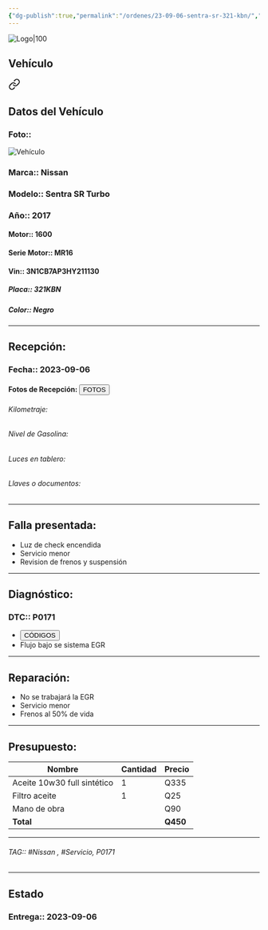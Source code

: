 ```yaml
---
{"dg-publish":true,"permalink":"/ordenes/23-09-06-sentra-sr-321-kbn/","created":"","updated":""}
---
```


![Logo|100](http://drive.google.com/uc?export=view&id=137fl3TIZ0-PU8b-Pt0bsjclwHub_u78G)

## Vehículo

<div class="transclusion internal-embed is-loaded"><a class="markdown-embed-link" href="/vehiculos/nissan/sentra-sr-321-kbn/#datos-del-vehiculo" aria-label="Open link"><svg xmlns="http://www.w3.org/2000/svg" width="24" height="24" viewBox="0 0 24 24" fill="none" stroke="currentColor" stroke-width="2" stroke-linecap="round" stroke-linejoin="round" class="svg-icon lucide-link"><path d="M10 13a5 5 0 0 0 7.54.54l3-3a5 5 0 0 0-7.07-7.07l-1.72 1.71"></path><path d="M14 11a5 5 0 0 0-7.54-.54l-3 3a5 5 0 0 0 7.07 7.07l1.71-1.71"></path></svg></a><div class="markdown-embed">



## Datos del Vehículo 
### Foto:: 
![Vehículo](http://drive.google.com/uc?export=view&id=19RoZGPMV0SVRNXTK_n8GY9J_fE3WiLyV)

### Marca:: Nissan
### Modelo:: Sentra SR Turbo
### Año:: 2017
#### Motor:: 1600
#### Serie Motor:: MR16
#### Vin:: 3N1CB7AP3HY211130
##### Placa:: 321KBN
##### Color:: Negro
---


</div></div>


## Recepción:
### Fecha:: 2023-09-06
#### Fotos de Recepción: <a href="http"><button class="btn success">FOTOS</button></a>

###### Kilometraje: 
###### Nivel de Gasolina: 
###### Luces en tablero: 
###### Llaves o documentos: 

---

## Falla presentada:
- Luz de check encendida 
- Servicio menor 
- Revision de frenos y suspensión 


---

## Diagnóstico:
### DTC:: P0171

- <a href="http://aitus.golo365.com/Home/Report/reportDetail/diagnose_record_id/67811126geAE3bKwtZ2YoGTd54/report_type/D/l/es/timezone/-6"><button class="btn success">CÓDIGOS</button></a>
- Flujo bajo se sistema EGR

---
## Reparación:
- No se trabajará la EGR
- Servicio menor 
- Frenos al 50% de vida 

---

## Presupuesto:

| Nombre                      | Cantidad | Precio |
| --------------------------- | -------- | ------ |
| Aceite 10w30 full sintético | 1        | Q335   |
| Filtro aceite               | 1        | Q25    |
| Mano de obra                |        |     Q90   |
|        **Total**                     |          |     **Q450**   |

---

###### TAG:: #Nissan , #Servicio, P0171

---

## Estado

### Entrega:: 2023-09-06